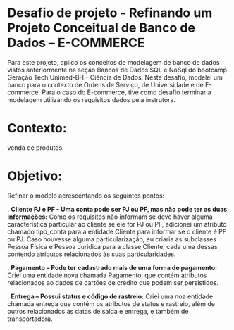 # Desafio de projeto - Refinando um Projeto Conceitual de Banco de Dados – E-COMMERCE

Para este projeto, aplico os conceitos de modelagem de banco de dados vistos anteriormente na seção Bancos de Dados SQL e NoSql do bootcamp Geração Tech Unimed-BH - Ciência de Dados. Neste desafio, modelei um banco para o contexto de Ordens de Serviço, de Universidade e de E-commerce. Para o caso do E-commerce, tive como desafio terminar a modelagem utilizando os requisitos dados pela instrutora.

# Contexto: 
venda de produtos.

# Objetivo:

Refinar o modelo acrescentando os seguintes pontos:

. **Cliente PJ e PF - Uma conta pode ser PJ ou PF, mas não pode ter as duas informações:** Como os requisitos não informam se deve haver alguma característica particular ao cliente se ele for PJ ou PF, adicionei um atributo chamado tipo_conta para a entidade Cliente para informar se o cliente é PF ou PJ. Caso houvesse alguma particularização, eu criaria as subclasses Pessoa Física e Pessoa Juridica para a classe Cliente, cada uma dessas contendo atributos relacionados às suas particularidades.

. **Pagamento – Pode ter cadastrado mais de uma forma de pagamento:** Criei uma entidade nova chamada Pagamento, que contém atributos relacionados ao dados de cartões de crédito que podem ser persistidos.

. **Entrega – Possui status e código de rastreio:** Criei uma noa entidade chamada entrega que contém os atributos de status e rastreio, além de outros relacionados às datas de saída e entrega, e também de transportadora.

